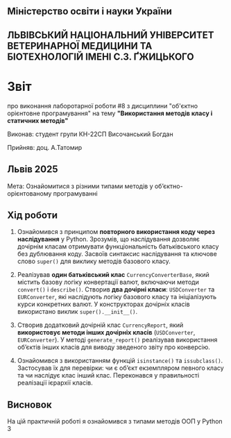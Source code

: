 ## Міністерство освіти і науки України

## ЛЬВІВСЬКИЙ НАЦІОНАЛЬНИЙ УНІВЕРСИТЕТ ВЕТЕРИНАРНОЇ МЕДИЦИНИ ТА БІОТЕХНОЛОГІЙ ІМЕНІ С.З. ҐЖИЦЬКОГО

# Звіт
про виконання лаборотарної роботи #8 з дисциплини "об'єктно орієнтовне програмування" на тему **"Використання методів класу і статичних методів"**

Виконав: студент групи КН-22СП Височанський Богдан

Прийняв: доц. А.Татомир

## Львів 2025

Мета: Ознайомитися з різними типами методів у об’єктно-орієнтованому програмуванні


## Хід роботи

1. Ознайомився з принципом **повторного використання коду через наслідування** у Python. 
   Зрозумів, що наслідування дозволяє дочірнім класам отримувати функціональність батьківського класу без дублювання коду. 
   Засвоїв синтаксис наслідування та ключове слово `super()` для виклику методів базового класу.

2. Реалізував **один батьківський клас** `CurrencyConverterBase`, який містить базову логіку конвертації валют, включаючи методи `convert()` і `describe()`.
   Створив **два дочірні класи**: `USDConverter` та `EURConverter`, які наслідують логіку базового класу та ініціалізують курси конкретних валют. 
   У конструкторах дочірніх класів використано виклик `super().__init__()`.

3. Створив додатковий дочірній клас `CurrencyReport`, який **використовує методи інших дочірніх класів** (`USDConverter`, `EURConverter`). 
   У методі `generate_report()` реалізував використання обʼєктів інших класів для виводу зведеного звіту про конверсію.

4. Ознайомився з використанням функцій `isinstance()` та `issubclass()`. 
   Застосував їх для перевірки: чи є обʼєкт екземпляром певного класу та чи наслідує клас інший клас. Переконався у правильності реалізації ієрархії класів.


## Висновок
На цій практичній роботі я ознайомився з типами методів ООП у Python 3